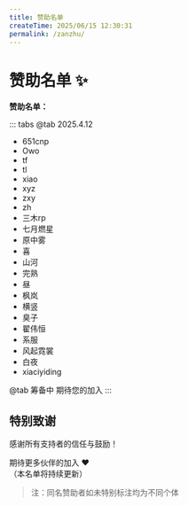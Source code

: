 ```yaml
---
title: 赞助名单
createTime: 2025/06/15 12:30:31
permalink: /zanzhu/
---
```


# 赞助名单 ✨

**赞助名单：**

::: tabs
@tab 2025.4.12
- 651cnp  
- Owo  
- tf  
- tl  
- xiao  
- xyz  
- zxy  
- zh  
- 三木rp  
- 七月燃星  
- 原中雾  
- 喜  
- 山河  
- 完熟  
- 昼  
- 枫岚  
- 横竖  
- 臭子  
- 翟伟恒  
- 系服  
- 风起霓裳  
- 白夜  
- xiaciyiding  

@tab 筹备中
期待您的加入
:::



## 特别致谢
感谢所有支持者的信任与鼓励！


期待更多伙伴的加入 ❤️  
（本名单将持续更新）

> 注：同名赞助者如未特别标注均为不同个体